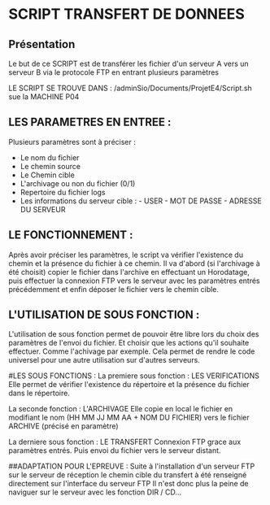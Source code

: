 # SCRIPT TRANSFERT DE DONNEES 
## Présentation 
Le but de ce SCRIPT est de transférer les fichier d'un serveur A vers un serveur B via le protocole FTP en entrant plusieurs paramètres

LE SCRIPT SE TROUVE DANS : /adminSio/Documents/ProjetE4/Script.sh sue la MACHINE P04

## LES PARAMETRES EN ENTREE : 

Plusieurs paramètres sont à préciser : 
  - Le nom du fichier
  - Le chemin source
  - Le Chemin cible
  - L'archivage ou non du fichier (0/1)
  - Repertoire du fichier logs
  - Les informations du serveur cible :
                      - USER
                      - MOT DE PASSE
                      - ADRESSE DU SERVEUR



## LE FONCTIONNEMENT  : 

Après avoir préciser les paramètres, le script va vérifier l'existence du chemin et la présence du fichier à ce chemin.
Il va d'abord (si l'archivage à été choisit) copier le fichier dans l'archive en effectuant un Horodatage, puis effectuer la connexion FTP vers le serveur avec les paramètres entrés précédemment et enfin déposer le fichier vers le chemin cible.


## L'UTILISATION DE SOUS FONCTION : 

L'utilisation de sous fonction permet de pouvoir être libre lors du choix des paramètres de l'envoi du fichier. Et choisir que les actions qu'il souhaite effectuer. Comme l'achivage par exemple.
Cela permet de rendre le code universel pour une autre utilisation sur d'autres serveurs.


#LES SOUS FONCTIONS :
La premiere sous fonction : LES VERIFICATIONS
  Elle permet de vérifier l'existence du répertoire et la présence du fichier dans le répertoire.
  
La seconde fonction : L'ARCHIVAGE 
  Elle copie en local le fichier en modifiant le nom (HH MM JJ MM AA + NOM DU FICHIER) vers le fichier ARCHIVE (précisé en paramètre) 
 
La derniere sous fonction : LE TRANSFERT 
  Connexion FTP grace aux paramètres entrés. Puis envoi du fichier vers le serveur distant.
  
##ADAPTATION POUR L'EPREUVE :
Suite à l'installation d'un serveur FTP sur le serveur de réception le chemin cible du transfert à été renseigné directement sur l'interface du serveur FTP
Il n'est donc plus la peine de naviguer sur le serveur avec les fonction DIR / CD...

